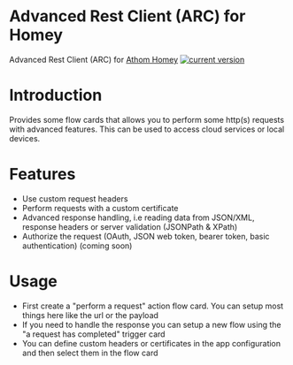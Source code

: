 # Advanced Rest Client (ARC) for Homey
Advanced Rest Client (ARC) for [Athom Homey](https://homey.app/en-us/)
[![current version](https://img.shields.io/badge/version-2.0.0-<COLOR>.svg)](https://shields.io/)

# Introduction
Provides some flow cards that allows you to perform some http(s) requests with advanced features. This can be used to access cloud services or local devices.

# Features
 - Use custom request headers
 - Perform requests with a custom certificate
 - Advanced response handling, i.e reading data from JSON/XML, response headers or server validation (JSONPath & XPath)
 - Authorize the request (OAuth, JSON web token, bearer token, basic authentication) (coming soon)

# Usage
 - First create a "perform a request" action flow card. You can setup most things here like the url or the payload
 - If you need to handle the response you can setup a new flow using the "a request has completed" trigger card
 - You can define custom headers or certificates in the app configuration and then select them in the flow card